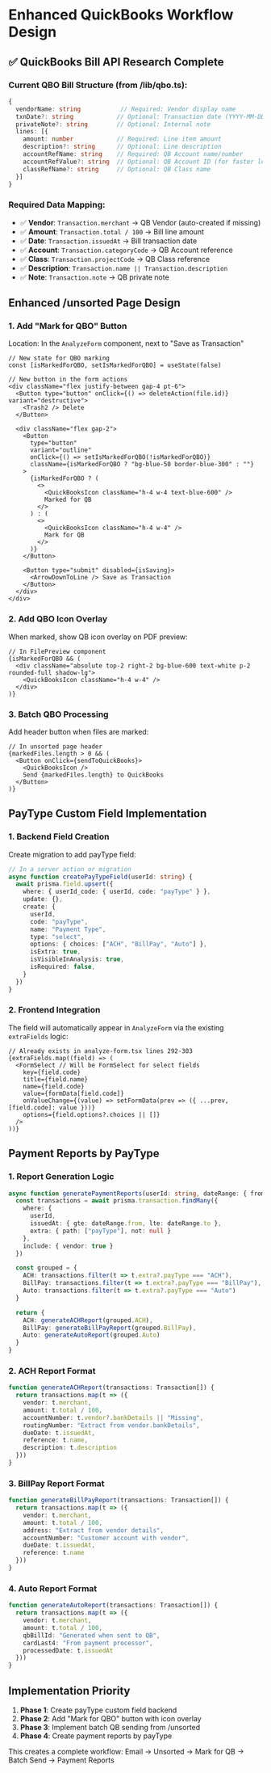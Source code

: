 # Enhanced QuickBooks Workflow Design

## ✅ QuickBooks Bill API Research Complete

### Current QBO Bill Structure (from /lib/qbo.ts):
```typescript
{
  vendorName: string           // Required: Vendor display name
  txnDate?: string            // Optional: Transaction date (YYYY-MM-DD)
  privateNote?: string        // Optional: Internal note
  lines: [{
    amount: number            // Required: Line item amount
    description?: string      // Optional: Line description  
    accountRefName: string    // Required: QB Account name/number
    accountRefValue?: string  // Optional: QB Account ID (for faster lookup)
    classRefName?: string     // Optional: QB Class name
  }]
}
```

### Required Data Mapping:
- ✅ **Vendor**: `Transaction.merchant` → QB Vendor (auto-created if missing)
- ✅ **Amount**: `Transaction.total / 100` → Bill line amount
- ✅ **Date**: `Transaction.issuedAt` → Bill transaction date
- ✅ **Account**: `Transaction.categoryCode` → QB Account reference
- ✅ **Class**: `Transaction.projectCode` → QB Class reference 
- ✅ **Description**: `Transaction.name || Transaction.description`
- ✅ **Note**: `Transaction.note` → QB private note

## Enhanced /unsorted Page Design

### 1. Add "Mark for QBO" Button
Location: In the `AnalyzeForm` component, next to "Save as Transaction"

```tsx
// New state for QBO marking
const [isMarkedForQBO, setIsMarkedForQBO] = useState(false)

// New button in the form actions
<div className="flex justify-between gap-4 pt-6">
  <Button type="button" onClick={() => deleteAction(file.id)} variant="destructive">
    <Trash2 /> Delete
  </Button>
  
  <div className="flex gap-2">
    <Button 
      type="button"
      variant="outline" 
      onClick={() => setIsMarkedForQBO(!isMarkedForQBO)}
      className={isMarkedForQBO ? "bg-blue-50 border-blue-300" : ""}
    >
      {isMarkedForQBO ? (
        <>
          <QuickBooksIcon className="h-4 w-4 text-blue-600" />
          Marked for QB
        </>
      ) : (
        <>
          <QuickBooksIcon className="h-4 w-4" />
          Mark for QB
        </>
      )}
    </Button>
    
    <Button type="submit" disabled={isSaving}>
      <ArrowDownToLine /> Save as Transaction
    </Button>
  </div>
</div>
```

### 2. Add QBO Icon Overlay
When marked, show QB icon overlay on PDF preview:

```tsx
// In FilePreview component
{isMarkedForQBO && (
  <div className="absolute top-2 right-2 bg-blue-600 text-white p-2 rounded-full shadow-lg">
    <QuickBooksIcon className="h-4 w-4" />
  </div>
)}
```

### 3. Batch QBO Processing
Add header button when files are marked:

```tsx
// In unsorted page header
{markedFiles.length > 0 && (
  <Button onClick={sendToQuickBooks}>
    <QuickBooksIcon />
    Send {markedFiles.length} to QuickBooks
  </Button>
)}
```

## PayType Custom Field Implementation

### 1. Backend Field Creation
Create migration to add payType field:

```typescript
// In a server action or migration
async function createPayTypeField(userId: string) {
  await prisma.field.upsert({
    where: { userId_code: { userId, code: "payType" } },
    update: {},
    create: {
      userId,
      code: "payType",
      name: "Payment Type",
      type: "select",
      options: { choices: ["ACH", "BillPay", "Auto"] },
      isExtra: true,
      isVisibleInAnalysis: true,
      isRequired: false,
    }
  })
}
```

### 2. Frontend Integration
The field will automatically appear in `AnalyzeForm` via the existing `extraFields` logic:

```tsx
// Already exists in analyze-form.tsx lines 292-303
{extraFields.map((field) => (
  <FormSelect // Will be FormSelect for select fields
    key={field.code}
    title={field.name}
    name={field.code}
    value={formData[field.code]}
    onValueChange={(value) => setFormData(prev => ({ ...prev, [field.code]: value }))}
    options={field.options?.choices || []}
  />
))}
```

## Payment Reports by PayType

### 1. Report Generation Logic
```typescript
async function generatePaymentReports(userId: string, dateRange: { from: Date, to: Date }) {
  const transactions = await prisma.transaction.findMany({
    where: {
      userId,
      issuedAt: { gte: dateRange.from, lte: dateRange.to },
      extra: { path: ["payType"], not: null }
    },
    include: { vendor: true }
  })

  const grouped = {
    ACH: transactions.filter(t => t.extra?.payType === "ACH"),
    BillPay: transactions.filter(t => t.extra?.payType === "BillPay"), 
    Auto: transactions.filter(t => t.extra?.payType === "Auto")
  }

  return {
    ACH: generateACHReport(grouped.ACH),
    BillPay: generateBillPayReport(grouped.BillPay),
    Auto: generateAutoReport(grouped.Auto)
  }
}
```

### 2. ACH Report Format
```typescript
function generateACHReport(transactions: Transaction[]) {
  return transactions.map(t => ({
    vendor: t.merchant,
    amount: t.total / 100,
    accountNumber: t.vendor?.bankDetails || "Missing",
    routingNumber: "Extract from vendor.bankDetails",
    dueDate: t.issuedAt,
    reference: t.name,
    description: t.description
  }))
}
```

### 3. BillPay Report Format  
```typescript
function generateBillPayReport(transactions: Transaction[]) {
  return transactions.map(t => ({
    vendor: t.merchant,
    amount: t.total / 100,
    address: "Extract from vendor details",
    accountNumber: "Customer account with vendor",
    dueDate: t.issuedAt,
    reference: t.name
  }))
}
```

### 4. Auto Report Format
```typescript  
function generateAutoReport(transactions: Transaction[]) {
  return transactions.map(t => ({
    vendor: t.merchant,
    amount: t.total / 100,
    qbBillId: "Generated when sent to QB",
    cardLast4: "From payment processor",
    processedDate: t.issuedAt
  }))
}
```

## Implementation Priority

1. **Phase 1**: Create payType custom field backend
2. **Phase 2**: Add "Mark for QBO" button with icon overlay  
3. **Phase 3**: Implement batch QB sending from /unsorted
4. **Phase 4**: Create payment reports by payType

This creates a complete workflow: Email → Unsorted → Mark for QB → Batch Send → Payment Reports